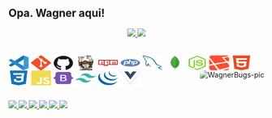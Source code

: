 ## Opa. Wagner aqui!
<div align="center">
  <a href="https://github.com/wagnerbugs">
    <img height="180em" src="https://github-readme-stats.vercel.app/api?username=wagnerbugs&show_icons=true&theme=gotham&include_all_commits=true&count_private=true"/>
    <img height="180em" src="https://github-readme-stats.vercel.app/api/top-langs/?username=wagnerbugs&layout=compact&langs_count=7&theme=gotham"/>
  </a>
</div>
<br><br>
<div style="display: inline_block">
  <img src="https://raw.githubusercontent.com/devicons/devicon/master/icons/vscode/vscode-original.svg" alt="VsCode" align="center" height="30" width="40">
  <img src="https://raw.githubusercontent.com/devicons/devicon/master/icons/git/git-original.svg" alt="Git" align="center" height="30" width="40">
  <img src="https://raw.githubusercontent.com/devicons/devicon/master/icons/github/github-original.svg" alt="Github" align="center" height="30" width="40">
  <img src="https://raw.githubusercontent.com/devicons/devicon/master/icons/composer/composer-original.svg" alt="Composer" align="center" height="30" width="40">
  <img src="https://raw.githubusercontent.com/devicons/devicon/master/icons/npm/npm-original-wordmark.svg" alt="NPM" align="center" height="30" width="40">
  <img src="https://raw.githubusercontent.com/devicons/devicon/master/icons/php/php-plain.svg" alt="PHP" align="center" height="30" width="40">
  <img src="https://raw.githubusercontent.com/devicons/devicon/master/icons/mysql/mysql-original.svg" alt="MySql" align="center"height="30" width="40">
  <img src="https://raw.githubusercontent.com/devicons/devicon/master/icons/mongodb/mongodb-original.svg" alt="MongoDB" align="center"height="30" width="40">
  <img src="https://raw.githubusercontent.com/devicons/devicon/master/icons/nodejs/nodejs-plain.svg" alt="NodeJS" align="center" height="30" width="40">
  <img src="https://raw.githubusercontent.com/devicons/devicon/master/icons/laravel/laravel-plain.svg" alt="Laravel" align="center" height="30" width="40">
  <img src="https://raw.githubusercontent.com/devicons/devicon/master/icons/html5/html5-plain.svg" alt="HTML" align="center" height="30" width="40">
  <img src="https://raw.githubusercontent.com/devicons/devicon/master/icons/css3/css3-plain.svg" alt="CSS" align="center" height="30" width="40">
  <img src="https://raw.githubusercontent.com/devicons/devicon/master/icons/javascript/javascript-plain.svg" alt="Js" align="center" height="30" width="40">
  <img src="https://raw.githubusercontent.com/devicons/devicon/master/icons/bootstrap/bootstrap-plain.svg" alt="Bootstrap" align="center" height="30" width="40" >
  <img src="https://raw.githubusercontent.com/devicons/devicon/master/icons/tailwindcss/tailwindcss-plain.svg" alt="Tailwind" align="center" height="30" width="40">
  <img src="https://raw.githubusercontent.com/devicons/devicon/master/icons/jquery/jquery-plain.svg" alt="JQuery" align="center" height="30" width="40">
  <img src="https://raw.githubusercontent.com/devicons/devicon/master/icons/vuejs/vuejs-plain.svg" alt="Vue" align="center" height="30" width="40">
  <img src="https://static-cdn.jtvnw.net/jtv_user_pictures/a9b6f605-f1df-404d-b339-e122b76cb393-profile_image-300x300.png" alt="WagnerBugs-pic" height="150" align="right" style="border-radius: 10px;">
</div>
  
  ##
 
<div> 
  <a href="https://www.youtube.com/wagnerbugs" target="_blank">
    <img src="https://img.shields.io/badge/YouTube-FF0000?style=for-the-badge&logo=youtube&logoColor=white" target="_blank">
  </a>
  <a href="https://instagram.com/wagnerbugs" target="_blank">
    <img src="https://img.shields.io/badge/-Instagram-%23E4405F?style=for-the-badge&logo=instagram&logoColor=white" target="_blank">
  </a>
 	<a href="https://www.twitch.tv/wagnerbugs" target="_blank">
    <img src="https://img.shields.io/badge/Twitch-9146FF?style=for-the-badge&logo=twitch&logoColor=white" target="_blank">
  </a>
 <a href="https://discord.gg/AzrcpcpT" target="_blank">
   <img src="https://img.shields.io/badge/Discord-7289DA?style=for-the-badge&logo=discord&logoColor=white" target="_blank">
  </a> 
  <a href = "mailto:wagnerbugs@gmail.com">
    <img src="https://img.shields.io/badge/-Gmail-%23333?style=for-the-badge&logo=gmail&logoColor=white" target="_blank">
  </a>
  <a href="https://www.linkedin.com/in/wagnerbugs" target="_blank">
    <img src="https://img.shields.io/badge/-LinkedIn-%230077B5?style=for-the-badge&logo=linkedin&logoColor=white" target="_blank">
  </a> 
 
</div>
